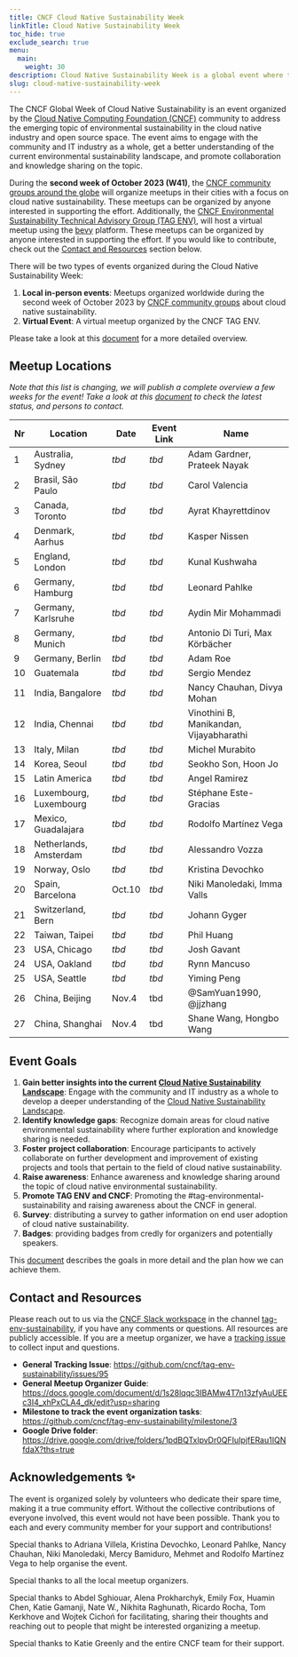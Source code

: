```yaml
---
title: CNCF Cloud Native Sustainability Week
linkTitle: Cloud Native Sustainability Week
toc_hide: true
exclude_search: true
menu:
  main:
    weight: 30
description: Cloud Native Sustainability Week is a global event where the CNCF community organizes local meetings around the theme of Cloud Native Sustainability. The Cloud Native Sustainability Week will take place in the second week of October 2023.
slug: cloud-native-sustainability-week
---
```


The CNCF Global Week of Cloud Native Sustainability is an event organized by the [Cloud Native Computing Foundation (CNCF)](http://cncf.io) community to address the emerging topic of environmental sustainability in the cloud native industry and open source space. The event aims to engage with the community and IT industry as a whole, get a better understanding of the current environmental sustainability landscape, and promote collaboration and knowledge sharing on the topic.

During the **second week of October 2023 (W41)**, the [CNCF community groups around the globe](https://community.cncf.io/chapters/) will organize meetups in their cities with a focus on cloud native sustainability. These meetups can be organized by anyone interested in supporting the effort. Additionally, the [CNCF Environmental Sustainability Technical Advisory Group (TAG ENV)](http://github.com/cncf/tag-env-sustainability), will host a virtual meetup using the [bevy](https://www.bevy.com) platform.
These meetups can be organized by anyone interested in supporting the effort. If you would like to contribute, check out the [Contact and Resources](#contact-and-resources) section below.

There will be two types of events organized during the Cloud Native Sustainability Week:

1. **Local in-person events**: Meetups organized worldwide during the second week of October 2023 by [CNCF community groups](https://community.cncf.io/chapters/) about cloud native sustainability.
2. **Virtual Event**: A virtual meetup organized by the CNCF TAG ENV.

Please take a look at this [document](https://docs.google.com/document/d/1s28lqqc3IBAMw4T7n13zfyAuUEEc3I4_xhPxCLA4_dk/edit?usp=sharing) for a more detailed overview.

## Meetup Locations

*Note that this list is changing, we will publish a complete overview a few weeks for the event! Take a look at this [document](https://docs.google.com/document/d/1s28lqqc3IBAMw4T7n13zfyAuUEEc3I4_xhPxCLA4_dk/edit#heading=h.19phjl5j6fdw) to check the latest status, and persons to contact.*

| **Nr** | **Location** | **Date** | **Event Link** | **Name** |
|---|---|---|---|---|
| 1 | Australia, Sydney | *tbd* |  *tbd* | Adam Gardner, Prateek Nayak |
| 2 | Brasil, São Paulo | *tbd* |  *tbd* | Carol Valencia |
| 3 | Canada, Toronto |  *tbd* |  *tbd* | Ayrat Khayrettdinov |
| 4 | Denmark, Aarhus |  *tbd* |  *tbd* | Kasper Nissen |
| 5 | England, London |  *tbd* |  *tbd* | Kunal Kushwaha |
| 6 | Germany, Hamburg | *tbd* | *tbd* | Leonard Pahlke |
| 7 | Germany, Karlsruhe | *tbd* | *tbd* | Aydin Mir Mohammadi |
| 8 | Germany, Munich | *tbd* | *tbd* | Antonio Di Turi, Max Körbächer |
| 9 | Germany, Berlin | *tbd* | *tbd* | Adam Roe |
| 10 | Guatemala | *tbd* | *tbd* | Sergio Mendez |
| 11 | India, Bangalore | *tbd* | *tbd* | Nancy Chauhan, Divya Mohan |
| 12 | India, Chennai | *tbd* | *tbd* | Vinothini B, Manikandan, Vijayabharathi |
| 13 | Italy, Milan | *tbd* | *tbd* | Michel Murabito |
| 14 | Korea, Seoul | *tbd* | *tbd* | Seokho Son, Hoon Jo |
| 15 | Latin America | *tbd* | *tbd* | Angel Ramirez |
| 16 | Luxembourg, Luxembourg | *tbd* | *tbd* | Stéphane Este-Gracias |
| 17 | Mexico, Guadalajara | *tbd* | *tbd* | Rodolfo Martínez Vega |
| 18 | Netherlands, Amsterdam | *tbd* | *tbd* | Alessandro Vozza |
| 19 | Norway, Oslo | *tbd* | *tbd* | Kristina Devochko |
| 20 | Spain, Barcelona | Oct.10 | *tbd* | Niki Manoledaki, Imma Valls |
| 21 | Switzerland, Bern | *tbd* | *tbd* | Johann Gyger |
| 22 | Taiwan, Taipei | *tbd* | *tbd* | Phil Huang |
| 23 | USA, Chicago | *tbd* | *tbd* | Josh Gavant |
| 24 | USA, Oakland | *tbd* | *tbd* | Rynn Mancuso |
| 25 | USA, Seattle | *tbd* | *tbd* | Yiming Peng|
| 26 | China, Beijing | Nov.4 | tbd | @SamYuan1990, @jjzhang |
| 27 | China, Shanghai | Nov.4 | tbd | Shane Wang, Hongbo Wang |

## Event Goals

1. **Gain better insights into the current [Cloud Native Sustainability Landscape](/landscape/)**: Engage with the community and IT industry as a whole to develop a deeper understanding of the [Cloud Native Sustainability Landscape](/landscape/).
2. **Identify knowledge gaps**: Recognize domain areas for cloud native environmental sustainability where further exploration and knowledge sharing is needed.
3. **Foster project collaboration**: Encourage participants to actively collaborate on further development and improvement of existing projects and tools that pertain to the field of cloud native sustainability.
4. **Raise awareness**: Enhance awareness and knowledge sharing around the topic of cloud native environmental sustainability.
5. **Promote TAG ENV and CNCF**: Promoting the #tag-environmental-sustainability and raising awareness about the CNCF in general.
6. **Survey**: distributing a survey to gather information on end user adoption of cloud native sustainability.
7. **Badges**: providing badges from credly for organizers and potentially speakers.

This [document](https://docs.google.com/document/d/1s28lqqc3IBAMw4T7n13zfyAuUEEc3I4_xhPxCLA4_dk/edit?usp=sharing) describes the goals in more detail and the plan how we can achieve them.

## Contact and Resources

Please reach out to us via the [CNCF Slack workspace](https://slack.cncf.io/) in the channel [tag-env-sustainability](https://cloud-native.slack.com/archives/C03F270PDU6), if you have any comments or questions. All resources are publicly accessible.
If you are a meetup organizer, we have a [tracking issue](https://github.com/cncf/tag-env-sustainability/issues/134) to collect input and questions.

* **General Tracking Issue**: <https://github.com/cncf/tag-env-sustainability/issues/95>
* **General Meetup Organizer Guide**: <https://docs.google.com/document/d/1s28lqqc3IBAMw4T7n13zfyAuUEEc3I4_xhPxCLA4_dk/edit?usp=sharing>
* **Milestone to track the event organization tasks**: <https://github.com/cncf/tag-env-sustainability/milestone/3>
* **Google Drive folder**: <https://drive.google.com/drive/folders/1pdBQTxlpvDr0QFIuIpjfERau1IQNfdaX?ths=true>

## Acknowledgements ✨

The event is organized solely by volunteers who dedicate their spare time, making it a true community effort. Without the collective contributions of everyone involved, this event would not have been possible. Thank you to each and every community member for your support and contributions!

Special thanks to Adriana Villela, Kristina Devochko, Leonard Pahlke, Nancy Chauhan, Niki Manoledaki, Mercy Bamiduro, Mehmet and Rodolfo Martínez Vega to help organise the event.

Special thanks to all the local meetup organizers.

Special thanks to Abdel Sghiouar, Alena Prokharchyk, Emily Fox, Huamin Chen, Katie Gamanji, Nate W., Nikhita Raghunath, Ricardo Rocha, Tom Kerkhove and Wojtek Cichoń for facilitating, sharing their thoughts and reaching out to people that might be interested organizing a meetup.

Special thanks to Katie Greenly and the entire CNCF team for their support.
